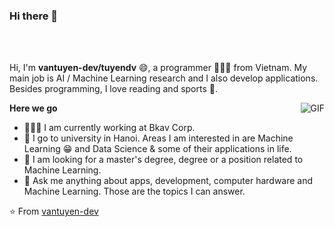 <link rel="stylesheet" type="text/css" href="./style.css" />


### Hi there 👋

<!---
  <a href="https://medium.com/@rogercolque">
    <img align="left" alt="Medium" width="22px" src="https://cdn.jsdelivr.net/npm/simple-icons@3.1.0/icons/medium.svg" />
  </a>
  <a href="https://www.linkedin.com/in/roger-colquehuanca-calcina/">
    <img align="left" alt="LinkedIn" width="22px" src="https://cdn.jsdelivr.net/npm/simple-icons@3.1.0/icons/linkedin.svg" />
  </a>

  <a href="https://codepen.io/rogergcc/">
    <img align="left" alt="Codepen" width="22px" src="https://cdn.jsdelivr.net/npm/simple-icons@3.1.0/icons/codepen.svg" />
  </a>
  <a href="https://www.hackerrank.com/rogergcc?hr_r=1">
    <img align="left" alt="Hackerrank" width="22px" src="https://cdn.jsdelivr.net/npm/simple-icons@3.1.0/icons/hackerrank.svg" />
  </a>
  <a href="https://www.codewars.com/users/rogergcc">
    <img align="left" alt="Codewars" width="22px" src="https://cdn.jsdelivr.net/npm/simple-icons@3.1.0/icons/codewars.svg" />
  </a>
  <a href="https://app.codesignal.com/profile/rogergcc">
    <img align="left" alt="CodeSignal" width="22px" src="https://encrypted-tbn0.gstatic.com/images?q=tbn%3AANd9GcRkyuytHOqcxg7myYuXvpyXFxI9A_VnI9l8WQ&usqp=CAU" />
  </a>
-->
<br />
<br />

Hi, I'm **vantuyen-dev/tuyendv** 😄,  a programmer 👨🏻‍💻 from Vietnam. My main job is AI / Machine Learning research and I also develop applications. Besides programming, I love reading and sports 🏃.

  <img align="right" alt="GIF" src="https://media.giphy.com/media/du3J3cXyzhj75IOgvA/giphy.gif" />


  **Here we go**

  - 👨🏻‍💻 I am currently working at Bkav Corp.
  - 🌱 I go to university in Hanoi. Areas I am interested in are Machine Learning 😁 and Data Science & some of their applications in life.
  - 💼 I am looking for a master's degree, degree or a position related to Machine Learning.
  - 💬 Ask me anything about apps, development, computer hardware and Machine Learning. Those are the topics I can answer.
 



⭐️ From [vantuyen-dev](https://github.com/vantuyen-dev)
